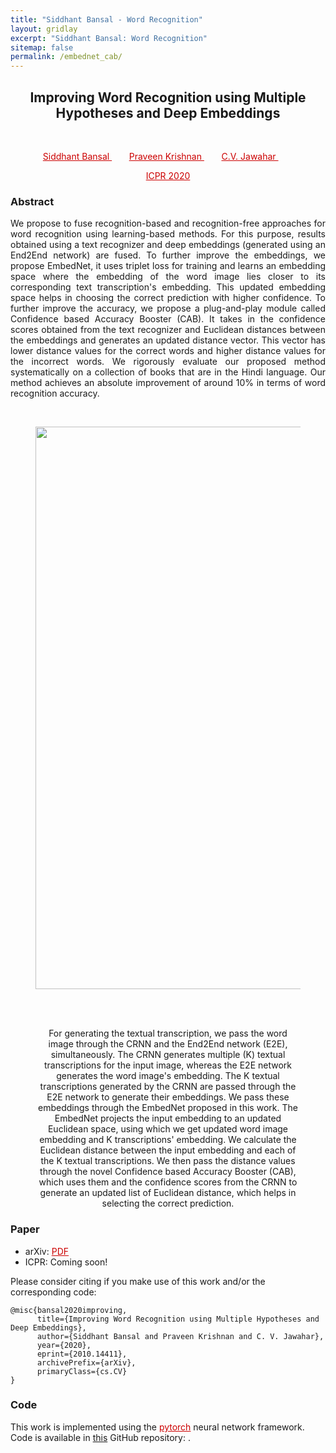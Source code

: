 ```yaml
---
title: "Siddhant Bansal - Word Recognition"
layout: gridlay
excerpt: "Siddhant Bansal: Word Recognition"
sitemap: false
permalink: /embednet_cab/
---
```


[comment]: Title
<h2 align="center"> Improving Word Recognition using Multiple Hypotheses and Deep Embeddings</h2>
<p>&nbsp;</p>

[comment]: Authors
<p style="text-align: center;">
<a href="https://sid2697.github.io" style="color: #CC0000"> Siddhant Bansal </a>
&nbsp;&nbsp;&nbsp;&nbsp;&nbsp;&nbsp;
<a href="https://kris314.github.io/" style="color: #CC0000"> Praveen Krishnan </a>
&nbsp;&nbsp;&nbsp;&nbsp;&nbsp;&nbsp;
<a href="https://faculty.iiit.ac.in/~jawahar/index.html" style="color: #CC0000"> C.V. Jawahar </a>
&nbsp;&nbsp;&nbsp;&nbsp;&nbsp;&nbsp;
</p>
<p style="text-align: center;"><a href="https://www.icpr2020.it/" style="color:#CC0000">ICPR 2020</a></p>

[comment]: Abstract
<h3> Abstract </h3>
<div style="text-align: justify">
We propose to fuse recognition-based and recognition-free approaches for word recognition using learning-based methods. 
For this purpose, results obtained using a text recognizer and deep embeddings (generated using an End2End network) are fused.
To further improve the embeddings, we propose EmbedNet, it uses triplet loss for training and learns an embedding space where the embedding of the word image lies closer to its corresponding text transcription's embedding.
This updated embedding space helps in choosing the correct prediction with higher confidence.
To further improve the accuracy, we propose a plug-and-play module called Confidence based Accuracy Booster (CAB). 
It takes in the confidence scores obtained from the text recognizer and Euclidean distances between the embeddings and generates an updated distance vector.
This vector has lower distance values for the correct words and higher distance values for the incorrect words.
We rigorously evaluate our proposed method systematically on a collection of books that are in the Hindi language.
Our method achieves an absolute improvement of around 10% in terms of word recognition accuracy.
</div>
<p>&nbsp;</p>
<center>
<figure>
		<div id="projectid">
    <img src="{{ site.url }}{{ site.baseurl }}/images/projectpic/EmbedNet_ProcessFlow.pdf" width="900px" />
		</div>
		<br />
    <p>&nbsp;</p>
    <figcaption>
        For generating the textual transcription, we pass the word image through the CRNN and the End2End network (E2E), simultaneously.
        The CRNN generates multiple (K) textual transcriptions for the input image, whereas the E2E network generates the word image's embedding.
        The K textual transcriptions generated by the CRNN are passed through the E2E network to generate their embeddings.
        We pass these embeddings through the EmbedNet proposed in this work.
        The EmbedNet projects the input embedding to an updated Euclidean space, using which we get updated word image embedding and K transcriptions' embedding.
        We calculate the Euclidean distance between the input embedding and each of the K textual transcriptions.
        We then pass the distance values through the novel Confidence based Accuracy Booster (CAB), which uses them and the confidence scores from the CRNN to generate an updated list of Euclidean distance, which helps in selecting the correct prediction.
    </figcaption>
</figure>
</center>

[comment]: Paper
<h3> Paper </h3>

- arXiv: <a href="https://arxiv.org/pdf/2010.14411.pdf" style="color: #CC0000">PDF</a>
- ICPR: Coming soon!

Please consider citing if you make use of this work and/or the corresponding code:

```
@misc{bansal2020improving,
      title={Improving Word Recognition using Multiple Hypotheses and Deep Embeddings}, 
      author={Siddhant Bansal and Praveen Krishnan and C. V. Jawahar},
      year={2020},
      eprint={2010.14411},
      archivePrefix={arXiv},
      primaryClass={cs.CV}
}
```

[comment]: Code
<h3> Code </h3>
This work is implemented using the <a href="https://pytorch.org/" style="color: #CC0000">pytorch</a> neural network framework. Code is available in <a href="https://github.com/Sid2697/Word-recognition-EmbedNet-CAB">this</a> GitHub repository:
<a href="" style="color: #CC0000"></a>.

<!-- [comment]: Video
<h3> Video </h3>
<center>
<iframe width="900" height="500" src="https://www.youtube.com/embed/OeBhDK8mQa8" frameborder="0" allow="autoplay; encrypted-media" allowfullscreen></iframe>
</center> -->

<p>&nbsp;</p>
<p>&nbsp;</p>
